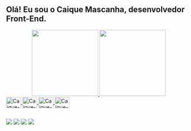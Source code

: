 ## Olá! Eu sou o Caique Mascanha, desenvolvedor Front-End.

<div align="center">
  <a href="https://github.com/CaiqueMascanha">
  <img height="180em" src="https://github-readme-stats.vercel.app/api?username=CaiqueMascanha&show_icons=true&theme=algolia&include_all_commits=true&count_private=true"/>
  <img height="180em" src="https://github-readme-stats.vercel.app/api/top-langs/?username=CaiqueMascanha&layout=compact&langs_count=7&theme=algolia"/>
</div>

<img align="center" alt="Caique-HTML" height="30" width="40" src="https://cdn.jsdelivr.net/gh/devicons/devicon/icons/html5/html5-original.svg" />
<img align="center" alt="Caique-CSS" height="30" width="40" src="https://cdn.jsdelivr.net/gh/devicons/devicon/icons/css3/css3-original.svg" />
<img align="center" alt="Caique-JS" height="30" width="40" src="https://cdn.jsdelivr.net/gh/devicons/devicon/icons/javascript/javascript-original.svg" />
<img align="center" alt="Caique-JS" height="30" width="40" src="https://cdn.jsdelivr.net/gh/devicons/devicon/icons/python/python-original.svg" />

##

<div>
<a href="https://www.linkedin.com/in/caique-da-silva-mascanha-749177204/" target="_blank"><img src="https://img.shields.io/badge/-LinkedIn-%230077B5?style=for-the-badge&logo=linkedin&logoColor=white"_blank"></a>
<a href="https://wa.me/5519971163164"><img src="https://img.shields.io/badge/WhatsApp-25D366?style=for-the-badge&logo=whatsapp&logoColor=white" target="_blank"></a>
<a href="mailto:caiquesilva820@gmail.com"><img src="https://img.shields.io/badge/Gmail-D14836?style=for-the-badge&logo=gmail&logoColor=white" target="_blank"></a>
<a href="https://www.instagram.com/caique_mascanha01/" target="_blank"><img src="https://img.shields.io/badge/Instagram-E4405F?style=for-the-badge&logo=instagram&logoColor=white"></a>
</div>
